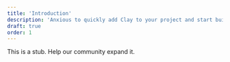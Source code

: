```yaml
---
title: 'Introduction'
description: 'Anxious to quickly add Clay to your project and start building amazing UIs?'
draft: true
order: 1
---
```


This is a stub. Help our community expand it.
